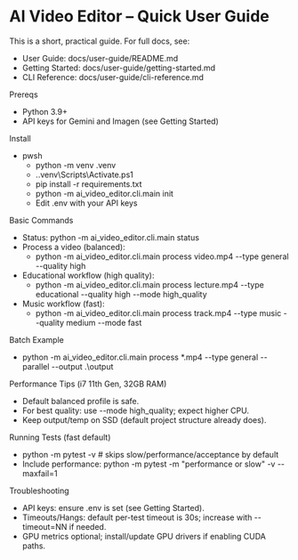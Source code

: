 # AI Video Editor – Quick User Guide

This is a short, practical guide. For full docs, see:
- User Guide: docs/user-guide/README.md
- Getting Started: docs/user-guide/getting-started.md
- CLI Reference: docs/user-guide/cli-reference.md

Prereqs
- Python 3.9+
- API keys for Gemini and Imagen (see Getting Started)

Install
- pwsh
  - python -m venv .venv
  - .\.venv\Scripts\Activate.ps1
  - pip install -r requirements.txt
  - python -m ai_video_editor.cli.main init
  - Edit .env with your API keys

Basic Commands
- Status: python -m ai_video_editor.cli.main status
- Process a video (balanced):
  - python -m ai_video_editor.cli.main process video.mp4 --type general --quality high
- Educational workflow (high quality):
  - python -m ai_video_editor.cli.main process lecture.mp4 --type educational --quality high --mode high_quality
- Music workflow (fast):
  - python -m ai_video_editor.cli.main process track.mp4 --type music --quality medium --mode fast

Batch Example
- python -m ai_video_editor.cli.main process *.mp4 --type general --parallel --output .\output

Performance Tips (i7 11th Gen, 32GB RAM)
- Default balanced profile is safe.
- For best quality: use --mode high_quality; expect higher CPU.
- Keep output/temp on SSD (default project structure already does).

Running Tests (fast default)
- python -m pytest -v   # skips slow/performance/acceptance by default
- Include performance: python -m pytest -m "performance or slow" -v --maxfail=1

Troubleshooting
- API keys: ensure .env is set (see Getting Started).
- Timeouts/Hangs: default per-test timeout is 30s; increase with --timeout=NN if needed.
- GPU metrics optional; install/update GPU drivers if enabling CUDA paths.
